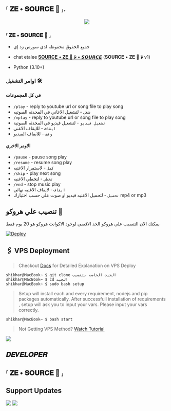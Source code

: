 <h2 align="centre">⸢ 𝐙𝐄 • 𝐒𝐎𝐔𝐑𝐂𝐄 🔱 ⸥.</h2>

<p align="center">
  <img src="https://graph.org/file/37e2cb00bd4bbad685a22.jpg">
</p>

<h3>⸢ 𝐙𝐄 • 𝐒𝐎𝐔𝐑𝐂𝐄 🔱 ⸥</h3>

- جميع الحقوق محفوظه لدي سورس زد إي

- chat etalee [𝐒𝐎𝐔𝐑𝐂𝐄 • 𝐙𝐄 🔱 𖣒 • 𝙎𝙊𝙐𝙍𝘾𝙀](https://t.me/UI_XB) (𝐒𝐎𝐔𝐑𝐂𝐄 • 𝐙𝐄 🔱 𖣒 v1)
- Python (3.10+)

### اوامر التشغيل 🛠
#### في كل المجموعات 
- `/play` - reply to youtube url or song file to play song
- `شغل` - لتشغيل الاغاني في المحدثه الصوتيه
- `/vplay` - reply to youtube url or song file to play song
- `تشغيل فيديو` - لتشغيل فيديو في المحدثه الصوتية 
- `ايقاف` - للايقاف الاغني
- `وقف` - للايقاف الفيديو

#### الاومر الاخري
- `/pause` - pause song play
- `/resume` - resume song play
- `كمل` - لاستمرار الاغنيه
- `/skip` - play next song
- `تخطي` - لتخطي الاغنيه
- `/end` - stop music play
- `ايقاف` - لايقاف الاغنيه نهائي 
- `تحميل` - لتحميل الاغنيه فيديو او صوت علي حسب اختيارك mp4 or mp3


## تنصيب علي هروكو 💜

يمكنك الان التنصيب علي هروكو الحد الاقصي لوجود الاكوانت هروكو هو 20 يوم فقط

[![Deploy](https://www.herokucdn.com/deploy/button.svg)](https://heroku.com/deploy?template=https://github.com/etmusicbot/etmusicbot)


## 🖇 VPS Deployment

> Checkout [Docs](https://notreallyshikhar.gitbook.io/yukkimusicbot/deployment/local-hosting-or-vps) for Detailed Explanation on VPS Deploy


```console
shikhar@MacBook~ $ git clone الجيت الخاصه بتنصيب
shikhar@MacBook~ $ cd الجيت
shikhar@MacBook~ $ sudo bash setup
```
> Setup will install each and every requirement, nodejs and pip packages automatically. After successfull installation of requirements , setup will ask you to input your vars.
> Please input your vars correctly.

```console
shikhar@MacBook~ $ bash start
```

> Not Getting VPS Method? [Watch Tutorial](https://t.me/cr_source)


<img src="https://telegra.ph/file/1a38e52936d7007199c78.jpg" align="center">



## 𝑫𝑬𝑽𝑬𝑳𝑶𝑷𝑬𝑹 

## ⸢ 𝐙𝐄 • 𝐒𝐎𝐔𝐑𝐂𝐄 🔱 ⸥

## Support Updates 

<a href="https://t.me/SORS0Coo"><img src="https://img.shields.io/badge/Join-Group%20Support-red.svg?style=for-the-badge&logo=Telegram"></a> <a href="https://t.me/cr_source"><img src="https://img.shields.io/badge/Join-Updates%20Channel-white.svg?style=for-the-badge&logo=Telegram"></a>
